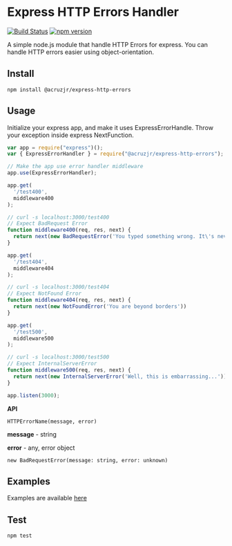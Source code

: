 # Express HTTP Errors Handler

[![Build Status](https://travis-ci.org/juninhocruzg3/express-http-errors.svg?branch=master)](https://travis-ci.org/juninhocruzg3/express-http-errors)
[![npm version](https://badge.fury.io/js/%40acruzjr%2Fexpress-http-errors.svg)](https://badge.fury.io/js/%40acruzjr%2Fexpress-http-errors)

A simple node.js module that handle HTTP Errors for express. You can handle HTTP errors easier using object-orientation.

## Install

`npm install @acruzjr/express-http-errors`

## Usage

Initialize your express app, and make it uses ExpressErrorHandle.
Throw your exception inside express NextFunction.

```ts
var app = require("express")();
var { ExpressErrorHandler } = require("@acruzjr/express-http-errors");

// Make the app use error handler middleware
app.use(ExpressErrorHandler);

app.get(
  '/test400',
  middleware400
);

// curl -s localhost:3000/test400
// Expect BadRequest Error
function middleware400(req, res, next) {
  return next(new BadRequestError('You typed something wrong. It\'s never late to fix it.'))
}

app.get(
  '/test404',
  middleware404
);

// curl -s localhost:3000/test404
// Expect NotFound Error
function middleware404(req, res, next) {
  return next(new NotFoundError('You are beyond borders'))
}

app.get(
  '/test500',
  middleware500
);

// curl -s localhost:3000/test500
// Expect InternalServerError
function middleware500(req, res, next) {
  return next(new InternalServerError('Well, this is embarrassing...'))
}

app.listen(3000);
```

**API**

`HTTPErrorName(message, error)`

**message** - string

**error** - any, error object

```
new BadRequestError(message: string, error: unknown)
```

## Examples

Examples are available [here](https://github.com/juninhocruzg3/express-http-errors/tree/master/examples)

## Test

`npm test`

